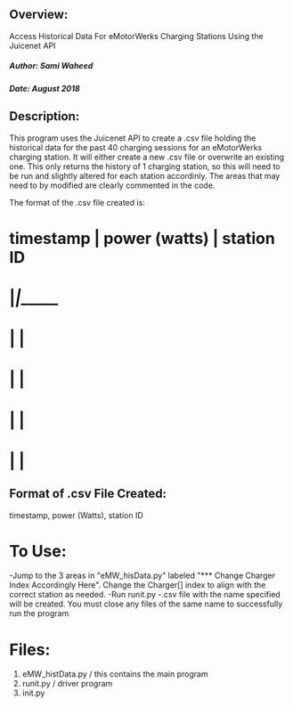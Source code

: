 ## Overview:
Access Historical Data For eMotorWerks Charging Stations Using the Juicenet API 
##### Author: Sami Waheed
##### Date: August 2018

## Description:
This program uses the Juicenet API to create a .csv file holding the historical data for the past 40 charging
sessions for an eMotorWerks charging station. It will either create a new .csv file or overwrite an existing one.
This only returns the history of 1 charging station, so this will need to be run and slightly altered for each
station accordinly. The areas that may need to by modified are clearly commented in the code.


The format of the .csv file created is:

#  timestamp | power (watts) | station ID
#  __________|_______________|__________
#            |               |
#            |               |
#            |               |
#            |               |

## Format of .csv File Created:
timestamp, power (Watts), station ID

# To Use:
-Jump to the 3 areas in "eMW_hisData.py" labeled "*** Change Charger Index Accordingly Here". Change the Charger[] index to align with the correct station as needed.
-Run runit.py
-.csv file with the name specified will be created. You must close any files of the same name to successfully run the program


# Files:
1. eMW_histData.py / this contains the main program
2. runit.py        / driver program
3. init.py         
